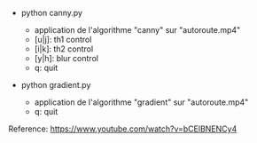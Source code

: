 - python canny.py
	- application de l'algorithme "canny" sur "autoroute.mp4"
	- [u|j]: th1 control
	- [i|k]: th2 control
	- [y|h]: blur control
	- q: quit

- python gradient.py
	- application de l'algorithme "gradient" sur "autoroute.mp4"
	- q: quit

Reference: https://www.youtube.com/watch?v=bCElBNENCy4
